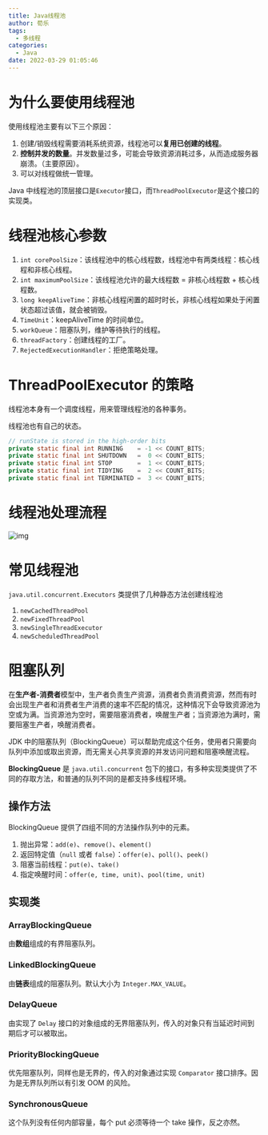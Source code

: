 ```yaml
---
title: Java线程池
author: 荀乐
tags:
  - 多线程
categories:
  - Java
date: 2022-03-29 01:05:46
---
```


# 为什么要使用线程池

使用线程池主要有以下三个原因：

1.  创建/销毁线程需要消耗系统资源，线程池可以**复用已创建的线程**。
2.  **控制并发的数量**。并发数量过多，可能会导致资源消耗过多，从而造成服务器崩溃。（主要原因）。
3.  可以对线程做统一管理。

Java 中线程池的顶层接口是`Executor`接口，而`ThreadPoolExecutor`是这个接口的实现类。

# 线程池核心参数

1. `int corePoolSize`：该线程池中的核心线程数，线程池中有两类线程：核心线程和非核心线程。
2. `int maximumPoolSize`：该线程池允许的最大线程数 = 非核心线程数 + 核心线程数。
3. `long keepAliveTime`：非核心线程闲置的超时时长，非核心线程如果处于闲置状态超过该值，就会被销毁。
4. `TimeUnit`：keepAliveTime 的时间单位。
5. `workQueue`：阻塞队列，维护等待执行的线程。
6. `threadFactory`：创建线程的工厂。
7. `RejectedExecutionHandler`：拒绝策略处理。

# ThreadPoolExecutor 的策略

线程池本身有一个调度线程，用来管理线程池的各种事务。

线程池也有自己的状态。

```java
// runState is stored in the high-order bits
private static final int RUNNING    = -1 << COUNT_BITS;
private static final int SHUTDOWN   =  0 << COUNT_BITS;
private static final int STOP       =  1 << COUNT_BITS;
private static final int TIDYING    =  2 << COUNT_BITS;
private static final int TERMINATED =  3 << COUNT_BITS;
```

# 线程池处理流程

![img](https://xunle-picture-bed.oss-cn-hangzhou.aliyuncs.com/20221206153148.png)

# 常见线程池

`java.util.concurrent.Executors` 类提供了几种静态方法创建线程池

1. `newCachedThreadPool`
2. `newFixedThreadPool`
3. `newSingleThreadExecutor`
4. `newScheduledThreadPool`

# 阻塞队列

在**生产者-消费者**模型中，生产者负责生产资源，消费者负责消费资源，然而有时会出现生产者和消费者生产消费的速率不匹配的情况，这种情况下会导致资源池为空或为满。当资源池为空时，需要阻塞消费者，唤醒生产者；当资源池为满时，需要阻塞生产者，唤醒消费者。

JDK 中的阻塞队列（BlockingQueue）可以帮助完成这个任务，使用者只需要向队列中添加或取出资源，而无需关心共享资源的并发访问问题和阻塞唤醒流程。

**BlockingQueue** 是 `java.util.concurrent` 包下的接口，有多种实现类提供了不同的存取方法，和普通的队列不同的是都支持多线程环境。

## 操作方法

BlockingQueue 提供了四组不同的方法操作队列中的元素。

1. 抛出异常：`add(e)`、`remove()`、`element()`
2. 返回特定值（`null` 或者 `false`）：`offer(e)`、`poll()`、`peek()`
3. 阻塞当前线程：`put(e)`、`take()`
4. 指定唤醒时间：`offer(e, time, unit)`、`pool(time, unit)`

## 实现类

### ArrayBlockingQueue

由**数组**组成的有界阻塞队列。

### LinkedBlockingQueue

由**链表**组成的阻塞队列。默认大小为 `Integer.MAX_VALUE`。

### DelayQueue

由实现了 `Delay` 接口的对象组成的无界阻塞队列，传入的对象只有当延迟时间到期后才可以被取出。

### PriorityBlockingQueue

优先阻塞队列，同样也是无界的，传入的对象通过实现 `Comparator` 接口排序。因为是无界队列所以有引发 OOM 的风险。

### SynchronousQueue

这个队列没有任何内部容量，每个 put 必须等待一个 take 操作，反之亦然。
